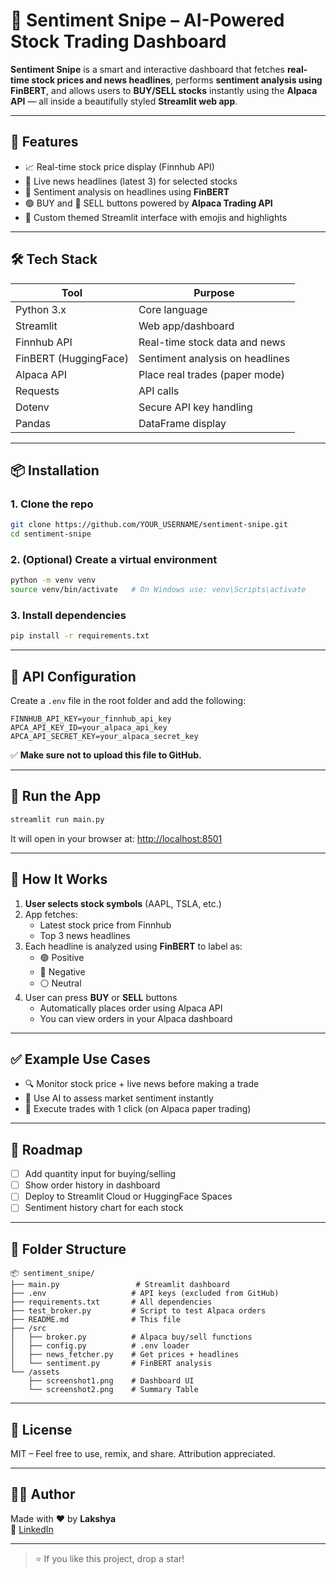 # 🤖 Sentiment Snipe – AI-Powered Stock Trading Dashboard

**Sentiment Snipe** is a smart and interactive dashboard that fetches **real-time stock prices and news headlines**, performs **sentiment analysis using FinBERT**, and allows users to **BUY/SELL stocks** instantly using the **Alpaca API** — all inside a beautifully styled **Streamlit web app**.

---

## 🚀 Features

- 📈 Real-time stock price display (Finnhub API)
- 📰 Live news headlines (latest 3) for selected stocks
- 💬 Sentiment analysis on headlines using **FinBERT**
- 🟢 BUY and 🔴 SELL buttons powered by **Alpaca Trading API**
- 🎨 Custom themed Streamlit interface with emojis and highlights

---


## 🛠️ Tech Stack

| Tool             | Purpose                               |
|------------------|----------------------------------------|
| Python 3.x       | Core language                          |
| Streamlit        | Web app/dashboard                      |
| Finnhub API      | Real-time stock data and news          |
| FinBERT (HuggingFace) | Sentiment analysis on headlines  |
| Alpaca API       | Place real trades (paper mode)         |
| Requests         | API calls                              |
| Dotenv           | Secure API key handling                |
| Pandas           | DataFrame display                      |

---

## 📦 Installation

### 1. Clone the repo

```bash
git clone https://github.com/YOUR_USERNAME/sentiment-snipe.git
cd sentiment-snipe
```

### 2. (Optional) Create a virtual environment

```bash
python -m venv venv
source venv/bin/activate   # On Windows use: venv\Scripts\activate
```

### 3. Install dependencies

```bash
pip install -r requirements.txt
```

---

## 🔐 API Configuration

Create a `.env` file in the root folder and add the following:

```env
FINNHUB_API_KEY=your_finnhub_api_key
APCA_API_KEY_ID=your_alpaca_api_key
APCA_API_SECRET_KEY=your_alpaca_secret_key
```

✅ **Make sure not to upload this file to GitHub.**

---

## 🚦 Run the App

```bash
streamlit run main.py
```

It will open in your browser at: [http://localhost:8501](http://localhost:8501)

---

## 🧠 How It Works

1. **User selects stock symbols** (AAPL, TSLA, etc.)
2. App fetches:
   - Latest stock price from Finnhub
   - Top 3 news headlines
3. Each headline is analyzed using **FinBERT** to label as:
   - 🟢 Positive
   - 🔴 Negative
   - ⚪ Neutral
4. User can press **BUY** or **SELL** buttons
   - Automatically places order using Alpaca API
   - You can view orders in your Alpaca dashboard

---

## ✅ Example Use Cases

- 🔍 Monitor stock price + live news before making a trade
- 🧠 Use AI to assess market sentiment instantly
- 💸 Execute trades with 1 click (on Alpaca paper trading)

---

## 🚧 Roadmap

- [ ] Add quantity input for buying/selling
- [ ] Show order history in dashboard
- [ ] Deploy to Streamlit Cloud or HuggingFace Spaces
- [ ] Sentiment history chart for each stock

---

## 📂 Folder Structure

```
📦 sentiment_snipe/
├── main.py                 # Streamlit dashboard
├── .env                   # API keys (excluded from GitHub)
├── requirements.txt       # All dependencies
├── test_broker.py         # Script to test Alpaca orders
├── README.md              # This file
├── /src
│   ├── broker.py          # Alpaca buy/sell functions
│   ├── config.py          # .env loader
│   ├── news_fetcher.py    # Get prices + headlines
│   └── sentiment.py       # FinBERT analysis
└── /assets
    ├── screenshot1.png    # Dashboard UI
    └── screenshot2.png    # Summary Table
```

---

## 📄 License

MIT – Feel free to use, remix, and share. Attribution appreciated.

---

## 🙋‍♂️ Author

Made with ❤️ by **Lakshya**  
🔗 [LinkedIn](https://www.linkedin.com/in/moka-lakshya/)

---

> ⭐ If you like this project, drop a star!




